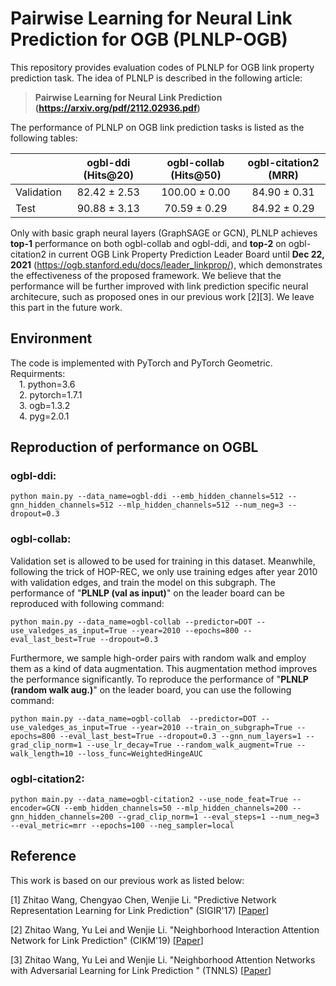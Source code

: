 # Pairwise Learning for Neural Link Prediction for OGB (PLNLP-OGB)
This repository provides evaluation codes of PLNLP for OGB link property prediction task. The idea of PLNLP is described in the following article:
>**Pairwise Learning for Neural Link Prediction (https://arxiv.org/pdf/2112.02936.pdf)**

The performance of PLNLP on OGB link prediction tasks is listed as the following tables:

|       | ogbl-ddi (Hits@20)      | ogbl-collab (Hits@50)     | ogbl-citation2 (MRR)     |
| ---------- | :-----------:  | :-----------: | :-----------: |
| Validation | 82.42 ± 2.53  | 100.00 ± 0.00 | 84.90 ± 0.31 |
|  Test | 90.88 ± 3.13  | 70.59 ± 0.29 | 84.92 ± 0.29 |

Only with basic graph neural layers (GraphSAGE or GCN), PLNLP achieves **top-1** performance on both ogbl-collab and ogbl-ddi, and **top-2** on ogbl-citation2 in current OGB Link Property Prediction Leader Board until **Dec 22, 2021** (https://ogb.stanford.edu/docs/leader_linkprop/), which demonstrates the effectiveness of the proposed framework. We believe that the performance will be further improved with link prediction specific neural architecure, such as proposed ones in our previous work [2][3]. We leave this part in the future work.

## Environment
The code is implemented with PyTorch and PyTorch Geometric. Requirments:  
&emsp;1. python=3.6  
&emsp;2. pytorch=1.7.1  
&emsp;3. ogb=1.3.2  
&emsp;4. pyg=2.0.1

## Reproduction of performance on OGBL
### ogbl-ddi:  

    python main.py --data_name=ogbl-ddi --emb_hidden_channels=512 --gnn_hidden_channels=512 --mlp_hidden_channels=512 --num_neg=3 --dropout=0.3 

### ogbl-collab: 

Validation set is allowed to be used for training in this dataset. Meanwhile, following the trick of HOP-REC, we only use training edges after year 2010 with validation edges, and train the model on this subgraph. 
The performance of "**PLNLP (val as input)**"  on the leader board can be reproduced with following command:

    python main.py --data_name=ogbl-collab --predictor=DOT --use_valedges_as_input=True --year=2010 --epochs=800 --eval_last_best=True --dropout=0.3

Furthermore, we sample high-order pairs with random walk and employ them as a kind of data augmentation. This augmentation method improves the performance significantly. To reproduce the performance of "**PLNLP (random walk aug.)**" on the leader board, you can use the following command:

    python main.py --data_name=ogbl-collab  --predictor=DOT --use_valedges_as_input=True --year=2010 --train_on_subgraph=True --epochs=800 --eval_last_best=True --dropout=0.3 --gnn_num_layers=1 --grad_clip_norm=1 --use_lr_decay=True --random_walk_augment=True --walk_length=10 --loss_func=WeightedHingeAUC


### ogbl-citation2:  

    python main.py --data_name=ogbl-citation2 --use_node_feat=True --encoder=GCN --emb_hidden_channels=50 --mlp_hidden_channels=200 --gnn_hidden_channels=200 --grad_clip_norm=1 --eval_steps=1 --num_neg=3 --eval_metric=mrr --epochs=100 --neg_sampler=local 

## Reference
This work is based on our previous work as listed below:

[1] Zhitao Wang, Chengyao Chen, Wenjie Li. "Predictive Network Representation Learning for Link Prediction" (SIGIR'17) [[Paper](https://zhitao-wang.github.io/paper/pnrl.pdf)]

[2] Zhitao Wang, Yu Lei and Wenjie Li. "Neighborhood Interaction Attention Network for Link Prediction" (CIKM'19) [[Paper](https://dl.acm.org/doi/10.1145/3357384.3358093)]

[3] Zhitao Wang, Yu Lei and Wenjie Li. "Neighborhood Attention Networks with Adversarial Learning for Link Prediction " (TNNLS) [[Paper](https://ieeexplore.ieee.org/document/9174790)]



